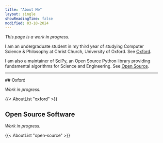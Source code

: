 ```yaml
---
title: "About Me"
layout: single
showReadingTime: false
modified: 03-10-2024
---
```


*This page is a work in progress.*

I am an undergraduate student in my third year of studying
Computer Science & Philosophy at Christ Church, University of Oxford.
See [Oxford](#oxford).

I am also a maintainer of [SciPy], an Open Source Python library providing
fundamental algorithms for Science and Engineering. See [Open Source](#open-source).

[SciPy]: https://scipy.org

---

## Oxford

*Work in progress.*

{{< AboutList "oxford" >}}

## Open Source Software

*Work in progress.*

{{< AboutList "open-source" >}}

